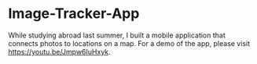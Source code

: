 # Image-Tracker-App

While studying abroad last summer, I built a mobile application that connects photos to locations on a map. For a demo of the app, please visit https://youtu.be/Jmpw6IuHxyk. 
